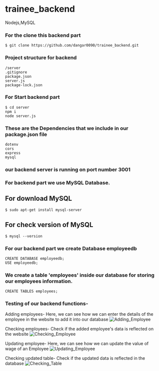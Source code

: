 # trainee_backend
Nodejs,MySQL
### For the clone this backend part 
```
$ git clone https://github.com/dangar0090/trainee_backend.git
```
### Project structure for backend
```
/server
.gitignore
package.json
server.js
package-lock.json
```
### For Start backend part
```
$ cd server
npm i
node server.js
```

### These are the Dependencies that we include in our package.json file
```
dotenv
cors
express
mysql

```
### our backend server is running on port number 3001
### For backend part we use MySQL Database.
## For download MySQL
```
$ sudo apt-get install mysql-server
```
## For check version of MySQL
```
$ mysql --version
```
### For our backend part we create Database employeedb
```
CREATE DATABASE employeedb;
USE employeedb;
```
### We create a table 'employees' inside our database for storing our employees information.
```
CREATE TABLES employees;
```

### Testing of our backend functions- 

Adding employees- Here, we can see how we can enter the details of the employee in the website to add it into our database
![Adding_Employee](trainee_backend/images/addingemp.png)

Checking employees- Check if the added employee's data is reflected on the website
![Checking_Employee](trainee_backend/images/checkingemp.png)

Updating employee- Here, we can see how we can update the value of wage of an Employee 
![Updating_Employee](trainee_backend/images/updateemp.png)

Checking updated table- Check if the updated data is reflected in the database
![Checking_Table](trainee_backend/images/updateemp.png)





